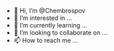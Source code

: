 - 👋 Hi, I’m @Chembrospov
- 👀 I’m interested in ...
- 🌱 I’m currently learning ...
- 💞️ I’m looking to collaborate on ...
- 📫 How to reach me ...

<!---
Chembrospov/Chembrospov is a ✨ special ✨ repository because its `README.md` (this file) appears on your GitHub profile.
You can click the Preview link to take a look at your changes.
--->
